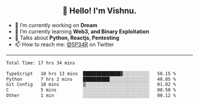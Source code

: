 <h2 align="center">👋 Hello! I'm Vishnu.</h2>


- 🔭 I’m currently working on **Dream**
- 🌱 I’m currently learning **Web3, and Binary Exploitation**
- 💬 Talks about **Python, Reactjs, Pentesting**
- 📫 How to reach me: [@5P34R](https://twitter.com/Vishnu27302693) on Twitter

---
<!--START_SECTION:waka-->

```txt
Total Time: 17 hrs 34 mins

TypeScript   10 hrs 13 mins  ██████████████▓░░░░░░░░░░   58.15 %
Python       7 hrs 2 mins    ██████████░░░░░░░░░░░░░░░   40.05 %
Git Config   10 mins         ▒░░░░░░░░░░░░░░░░░░░░░░░░   01.02 %
C            5 mins          ░░░░░░░░░░░░░░░░░░░░░░░░░   00.50 %
Other        1 min           ░░░░░░░░░░░░░░░░░░░░░░░░░   00.12 %
```

<!--END_SECTION:waka-->
